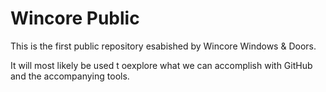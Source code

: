 # Wincore Public

This is the first public repository esabished by Wincore Windows & Doors.

It will most likely be used t oexplore what we can accomplish with GitHub and the accompanying tools. 
